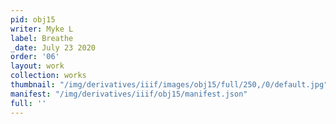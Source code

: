 ```yaml
---
pid: obj15
writer: Myke L
label: Breathe
_date: July 23 2020
order: '06'
layout: work
collection: works
thumbnail: "/img/derivatives/iiif/images/obj15/full/250,/0/default.jpg"
manifest: "/img/derivatives/iiif/obj15/manifest.json"
full: ''
---
```

